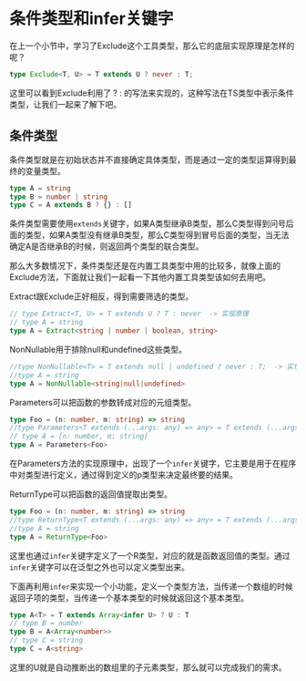 # 条件类型和infer关键字

在上一个小节中，学习了Exclude这个工具类型，那么它的底层实现原理是怎样的呢？

```typescript
type Exclude<T, U> = T extends U ? never : T;
```

这里可以看到Exclude利用了 ? : 的写法来实现的，这种写法在TS类型中表示条件类型，让我们一起来了解下吧。

## 条件类型

条件类型就是在初始状态并不直接确定具体类型，而是通过一定的类型运算得到最终的变量类型。

```typescript
type A = string
type B = number | string
type C = A extends B ? {} : []
```

条件类型需要使用`extends`关键字，如果A类型继承B类型，那么C类型得到问号后面的类型，如果A类型没有继承B类型，那么C类型得到冒号后面的类型，当无法确定A是否继承B的时候，则返回两个类型的联合类型。

那么大多数情况下，条件类型还是在内置工具类型中用的比较多，就像上面的Exclude方法，下面就让我们一起看一下其他内置工具类型该如何去用吧。

Extract跟Exclude正好相反，得到需要筛选的类型。

```typescript
// type Extract<T, U> = T extends U ? T : never  -> 实现原理
// type A = string 
type A = Extract<string | number | boolean, string>
```

NonNullable用于排除null和undefined这些类型。

```typescript
//type NonNullable<T> = T extends null | undefined ? never : T;  -> 实现原理
//type A = string
type A = NonNullable<string|null|undefined>
```

Parameters可以把函数的参数转成对应的元组类型。

```typescript
type Foo = (n: number, m: string) => string
//type Parameters<T extends (...args: any) => any> = T extends (...args: infer P) => any ? P : never;   -> 实现原理
// type A = [n: number, m: string]
type A = Parameters<Foo> 
```

在Parameters方法的实现原理中，出现了一个`infer`关键字，它主要是用于在程序中对类型进行定义，通过得到定义的p类型来决定最终要的结果。

ReturnType可以把函数的返回值提取出类型。

```typescript
type Foo = (n: number, m: string) => string
//type ReturnType<T extends (...args: any) => any> = T extends (...args: any) => infer R ? R : any;   -> 实现原理
//type A = string
type A = ReturnType<Foo>
```

这里也通过`infer`关键字定义了一个R类型，对应的就是函数返回值的类型。通过`infer`关键字可以在泛型之外也可以定义类型出来。

下面再利用`infer`来实现一个小功能，定义一个类型方法，当传递一个数组的时候返回子项的类型，当传递一个基本类型的时候就返回这个基本类型。

```typescript
type A<T> = T extends Array<infer U> ? U : T
// type B = number
type B = A<Array<number>>
// type C = string
type C = A<string>
```

这里的U就是自动推断出的数组里的子元素类型，那么就可以完成我们的需求。
